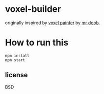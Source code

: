 # voxel-builder

originally inspired by [voxel painter](http://mrdoob.com/projects/voxels/) by [mr doob](http://github.com/mrdoob).

# How to run this

```shell
npm install
npm start
```

## license

BSD
